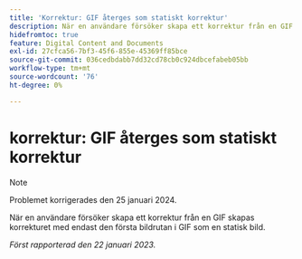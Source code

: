```yaml
---
title: 'Korrektur: GIF återges som statiskt korrektur'
description: När en användare försöker skapa ett korrektur från en GIF skapas korrekturet med endast den första bildrutan i GIF som en statisk bild.
hidefromtoc: true
feature: Digital Content and Documents
exl-id: 27cfca56-7bf3-45f6-855e-45369ff85bce
source-git-commit: 036cedbdabb7dd32cd78cb0c924dbcefabeb05bb
workflow-type: tm+mt
source-wordcount: '76'
ht-degree: 0%

---
```


# korrektur: GIF återges som statiskt korrektur

>[!NOTE]
>
>Problemet korrigerades den 25 januari 2024.

När en användare försöker skapa ett korrektur från en GIF skapas korrekturet med endast den första bildrutan i GIF som en statisk bild.

_Först rapporterad den 22 januari 2023._
